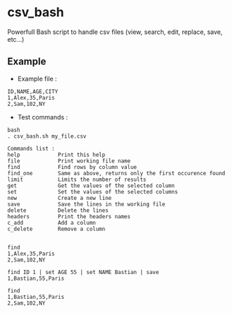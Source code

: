 # csv_bash
Powerfull Bash script to handle csv files (view, search, edit, replace, save, etc...)

## Example
- Example file :
```
ID,NAME,AGE,CITY
1,Alex,35,Paris
2,Sam,102,NY
```

- Test commands :
```
bash
. csv_bash.sh my_file.csv

Commands list :
help            Print this help
file            Print working file name
find            Find rows by column value
find_one        Same as above, returns only the first occurence found
limit           Limits the number of results
get             Get the values of the selected column
set             Set the values of the selected columns
new             Create a new line
save            Save the lines in the working file
delete          Delete the lines
headers         Print the headers names
c_add           Add a column
c_delete        Remove a column


find
1,Alex,35,Paris
2,Sam,102,NY

find ID 1 | set AGE 55 | set NAME Bastian | save
1,Bastian,55,Paris

find
1,Bastian,55,Paris
2,Sam,102,NY
```
